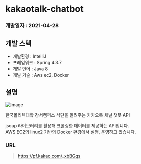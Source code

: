 # kakaotalk-chatbot
 
### 개발일자 : 2021-04-28 
## 개발 스텍  

  - 개발환경 : IntelliJ
  - 프레임워크 : Spring 4.3.7
  - 개발 언어 : Java 8
  - 개발 기술 : Aws ec2, Docker
  
## 설명  
![image](https://user-images.githubusercontent.com/64997245/147189066-ef98ecc0-5c94-4272-8d86-62bc2b8561c8.png)

한국폴리텍대학 강서캠퍼스 식단을 알려주는 카카오톡 채널 챗봇 API

jsoup 라이브러리를 활용해 크롤링한 데이터를 제공하는 API입니다.<br/>
AWS EC2의 linux2 기반의 Docker 환경에서 실행, 운영하고 있습니다.<br/>


### URL
> https://pf.kakao.com/_xbBGqs


